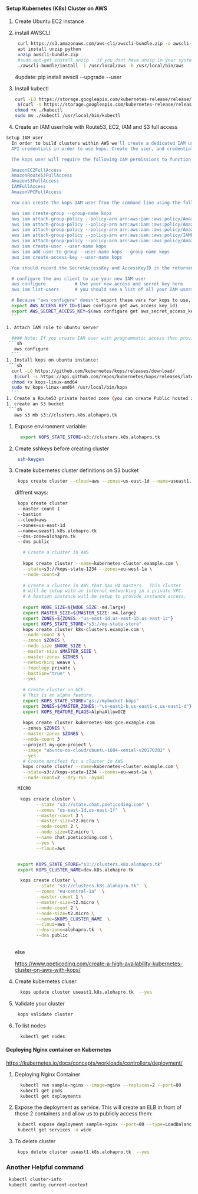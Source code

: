 
#### Setup Kubernetes (K8s) Cluster on AWS


1. Create Ubuntu EC2 instance
1. install AWSCLI
   ```sh 
    curl https://s3.amazonaws.com/aws-cli/awscli-bundle.zip -o awscli-bundle.zip
    apt install unzip python
    unzip awscli-bundle.zip
    #sudo apt-get install unzip - if you dont have unzip in your system
    ./awscli-bundle/install -i /usr/local/aws -b /usr/local/bin/aws
    ```
    4update:  pip install awscli --upgrade --user
	
1. Install kubectl
   ```sh
   curl -LO https://storage.googleapis.com/kubernetes-release/release/
	$(curl -s https://storage.googleapis.com/kubernetes-release/release/stable.txt)/bin/linux/amd64/kubectl
   chmod +x ./kubectl
   sudo mv ./kubectl /usr/local/bin/kubectl
   ```
1. Create an IAM user/role  with Route53, EC2, IAM and S3 full access
  ```sh
  Setup IAM user
	In order to build clusters within AWS we'll create a dedicated IAM user for kops. This user requires 
	API credentials in order to use kops. Create the user, and credentials, using the AWS console.

	The kops user will require the following IAM permissions to function properly:

	AmazonEC2FullAccess
	AmazonRoute53FullAccess
	AmazonS3FullAccess
	IAMFullAccess
	AmazonVPCFullAccess

	You can create the kops IAM user from the command line using the following:

	aws iam create-group --group-name kops
	aws iam attach-group-policy --policy-arn arn:aws:iam::aws:policy/AmazonEC2FullAccess --group-name kops
	aws iam attach-group-policy --policy-arn arn:aws:iam::aws:policy/AmazonRoute53FullAccess --group-name kops
	aws iam attach-group-policy --policy-arn arn:aws:iam::aws:policy/AmazonS3FullAccess --group-name kops
	aws iam attach-group-policy --policy-arn arn:aws:iam::aws:policy/IAMFullAccess --group-name kops
	aws iam attach-group-policy --policy-arn arn:aws:iam::aws:policy/AmazonVPCFullAccess --group-name kops
	aws iam create-user --user-name kops
	aws iam add-user-to-group --user-name kops --group-name kops
	aws iam create-access-key --user-name kops

	You should record the SecretAccessKey and AccessKeyID in the returned JSON output, and then use them below:

	# configure the aws client to use your new IAM user
	aws configure           # Use your new access and secret key here
	aws iam list-users      # you should see a list of all your IAM users here

	# Because "aws configure" doesn't export these vars for kops to use, we export them now
	export AWS_ACCESS_KEY_ID=$(aws configure get aws_access_key_id)
	export AWS_SECRET_ACCESS_KEY=$(aws configure get aws_secret_access_key)
	```

1. Attach IAM role to ubuntu server

    #### Note: If you create IAM user with programmatic access then provide Access keys. 
   ```sh 
     aws configure
    ```
1. Install kops on ubuntu instance:
   ```sh
    curl -LO https://github.com/kubernetes/kops/releases/download/
	 $(curl -s https://api.github.com/repos/kubernetes/kops/releases/latest | grep tag_name | cut -d '"' -f 4)/kops-linux-amd64
    chmod +x kops-linux-amd64
    sudo mv kops-linux-amd64 /usr/local/bin/kops
    ```
1. Create a Route53 private hosted zone (you can create Public hosted zone if you have a domain)
1. create an S3 bucket 
   ```sh
     aws s3 mb s3://clusters.k8s.alohapro.tk
   ```
1. Expose environment variable:
   ```sh 
     export KOPS_STATE_STORE=s3://clusters.k8s.alohapro.tk
   ```
1. Create sshkeys before creating cluster
   ```sh
    ssh-keygen
   ```
1. Create kubernetes cluster definitions on S3 bucket 
   ```sh 
    kops create cluster --cloud=aws --zones=us-east-1d --name=useast1.k8s.alohapro.tk --dns-zone=alohapro.tk --dns public
   ```
	diffrent ways:
   ```sh 
	kops create cluster 
    --master-count 1
    --bastion
    --cloud=aws 
    --zones=us-east-1d 
    --name=useast1.k8s.alohapro.tk 
    --dns-zone=alohapro.tk 
    --dns public

	  # Create a cluster in AWS
	  
	  kops create cluster --name=kubernetes-cluster.example.com \
	  --state=s3://kops-state-1234 --zones=eu-west-1a \
	  --node-count=2
	  
	  # Create a cluster in AWS that has HA masters.  This cluster
	  # will be setup with an internal networking in a private VPC.
	  # A bastion instance will be setup to provide instance access.
	  
	  export NODE_SIZE=${NODE_SIZE:-m4.large}
	  export MASTER_SIZE=${MASTER_SIZE:-m4.large}
	  export ZONES=${ZONES:-"us-east-1d,us-east-1b,us-east-1c"}
	  export KOPS_STATE_STORE="s3://my-state-store"
	  kops create cluster k8s-clusters.example.com \
	  --node-count 3 \
	  --zones $ZONES \
	  --node-size $NODE_SIZE \
	  --master-size $MASTER_SIZE \
	  --master-zones $ZONES \
	  --networking weave \
	  --topology private \
	  --bastion="true" \
	  --yes
	  
	  # Create cluster in GCE.
	  # This is an alpha feature.
	  export KOPS_STATE_STORE="gs://mybucket-kops"
	  export ZONES=${MASTER_ZONES:-"us-east1-b,us-east1-c,us-east1-d"}
	  export KOPS_FEATURE_FLAGS=AlphaAllowGCE
	  
	  kops create cluster kubernetes-k8s-gce.example.com
	  --zones $ZONES \
	  --master-zones $ZONES \
	  --node-count 3
	  --project my-gce-project \
	  --image "ubuntu-os-cloud/ubuntu-1604-xenial-v20170202" \
	  --yes
	  # Create manifest for a cluster in AWS
	  kops create cluster --name=kubernetes-cluster.example.com \
	  --state=s3://kops-state-1234 --zones=eu-west-1a \
	  --node-count=2 --dry-run -oyaml

	MICRO

	 kops create cluster \
		   --state "s3://state.chat.poeticoding.com" \
		   --zones "us-east-1d,us-east-1f"  \
		   --master-count 3 \
		   --master-size=t2.micro \
		   --node-count 2 \
		   --node-size=t2.micro \
		   --name chat.poeticoding.com \
		   --yes \
		   --cloud=aws


	export KOPS_STATE_STORE="s3://clusters.k8s.alohapro.tk"
	export KOPS_CLUSTER_NAME=dev.k8s.alohapro.tk

	 kops create cluster \
		   --state "s3://clusters.k8s.alohapro.tk"  \
		   --zones "eu-central-1a"  \
		   --master-count 1 \
		   --master-size=t2.micro \
		   --node-count 2 \
		   --node-size=t2.micro \
		   --name=$KOPS_CLUSTER_NAME  \
		   --cloud=aws \
		   --dns-zone=alohapro.tk  \
		   --dns public
		   
	```
	else

	https://www.poeticoding.com/create-a-high-availability-kubernetes-cluster-on-aws-with-kops/

    
1. Create kubernetes cluser
    ```sh 
      kops update cluster useast1.k8s.alohapro.tk  --yes
     ```
1. Validate your cluster 
     ```sh 
      kops validate cluster
    ```

1. To list nodes
   ```sh 
     kubectl get nodes 
   ```

#### Deploying Nginx container on Kubernetes 

https://kubernetes.io/docs/concepts/workloads/controllers/deployment/

1. Deploying Nginx Container
    ```sh 
      kubectl run sample-nginx --image=nginx --replicas=2 --port=80
      kubectl get pods
      kubectl get deployments
   ```
   
1. Expose the deployment as service. This will create an ELB in front of those 2 containers and allow us to publicly access them:
   ```sh 
    kubectl expose deployment sample-nginx --port=80 --type=LoadBalancer
    kubectl get services -o wide
    ```
 1. To delete cluster
    ```sh
     kops delete cluster useast1.k8s.alohapro.tk  --yes
    ```

### Another Helpful command
```sh
 kubectl cluster-info
 kubectl config current-context
```



